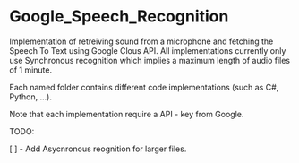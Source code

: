 # Google_Speech_Recognition
Implementation of retreiving sound from a microphone and fetching the Speech To Text using Google Clous API.
All implementations currently only use Synchronous recognition which implies a maximum length of audio files of 1 minute.

Each named folder contains different code implementations (such as C#, Python, ...).

Note that each implementation require a API - key from Google.

TODO:

[ ] - Add Asycnronous reognition for larger files.